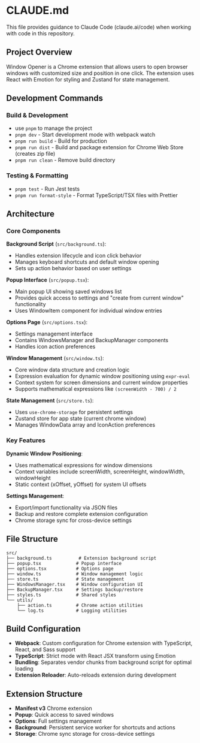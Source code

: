 # CLAUDE.md

This file provides guidance to Claude Code (claude.ai/code) when working with code in this repository.

## Project Overview

Window Opener is a Chrome extension that allows users to open browser windows with customized size and position in one click. The extension uses React with Emotion for styling and Zustand for state management.

## Development Commands

### Build & Development
- use `pnpm` to manage the project
- `pnpm dev` - Start development mode with webpack watch
- `pnpm run build` - Build for production
- `pnpm run dist` - Build and package extension for Chrome Web Store (creates zip file)
- `pnpm run clean` - Remove build directory

### Testing & Formatting
- `pnpm test` - Run Jest tests
- `pnpm run format-style` - Format TypeScript/TSX files with Prettier

## Architecture

### Core Components

**Background Script** (`src/background.ts`):
- Handles extension lifecycle and icon click behavior
- Manages keyboard shortcuts and default window opening
- Sets up action behavior based on user settings

**Popup Interface** (`src/popup.tsx`):
- Main popup UI showing saved windows list
- Provides quick access to settings and "create from current window" functionality
- Uses WindowItem component for individual window entries

**Options Page** (`src/options.tsx`):
- Settings management interface
- Contains WindowsManager and BackupManager components
- Handles icon action preferences

**Window Management** (`src/window.ts`):
- Core window data structure and creation logic
- Expression evaluation for dynamic window positioning using `expr-eval`
- Context system for screen dimensions and current window properties
- Supports mathematical expressions like `(screenWidth - 700) / 2`

**State Management** (`src/store.ts`):
- Uses `use-chrome-storage` for persistent settings
- Zustand store for app state (current chrome window)
- Manages WindowData array and IconAction preferences

### Key Features

**Dynamic Window Positioning**:
- Uses mathematical expressions for window dimensions
- Context variables include screenWidth, screenHeight, windowWidth, windowHeight
- Static context (xOffset, yOffset) for system UI offsets

**Settings Management**:
- Export/import functionality via JSON files
- Backup and restore complete extension configuration
- Chrome storage sync for cross-device settings

## File Structure

```
src/
├── background.ts          # Extension background script
├── popup.tsx             # Popup interface
├── options.tsx           # Options page
├── window.ts             # Window management logic
├── store.ts              # State management
├── WindowsManager.tsx    # Window configuration UI
├── BackupManager.tsx     # Settings backup/restore
├── styles.ts             # Shared styles
└── utils/
    ├── action.ts         # Chrome action utilities
    └── log.ts            # Logging utilities
```

## Build Configuration

- **Webpack**: Custom configuration for Chrome extension with TypeScript, React, and Sass support
- **TypeScript**: Strict mode with React JSX transform using Emotion
- **Bundling**: Separates vendor chunks from background script for optimal loading
- **Extension Reloader**: Auto-reloads extension during development

## Extension Structure

- **Manifest v3** Chrome extension
- **Popup**: Quick access to saved windows
- **Options**: Full settings management
- **Background**: Persistent service worker for shortcuts and actions
- **Storage**: Chrome sync storage for cross-device settings
